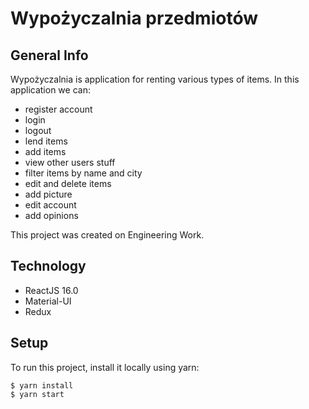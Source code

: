 # Wypożyczalnia przedmiotów 
## General Info 
Wypożyczalnia is application for renting various types of items. 
In this application  we can: 
* register account
* login 
* logout
* lend items
* add items 
* view other users stuff
* filter items by name and city
* edit and delete items  
* add picture 
* edit account 
* add opinions 


This project was created on Engineering Work.

## Technology 
* ReactJS 16.0 
* Material-UI
* Redux 

## Setup 
To run this project, install it locally using yarn:

```
$ yarn install
$ yarn start
```
